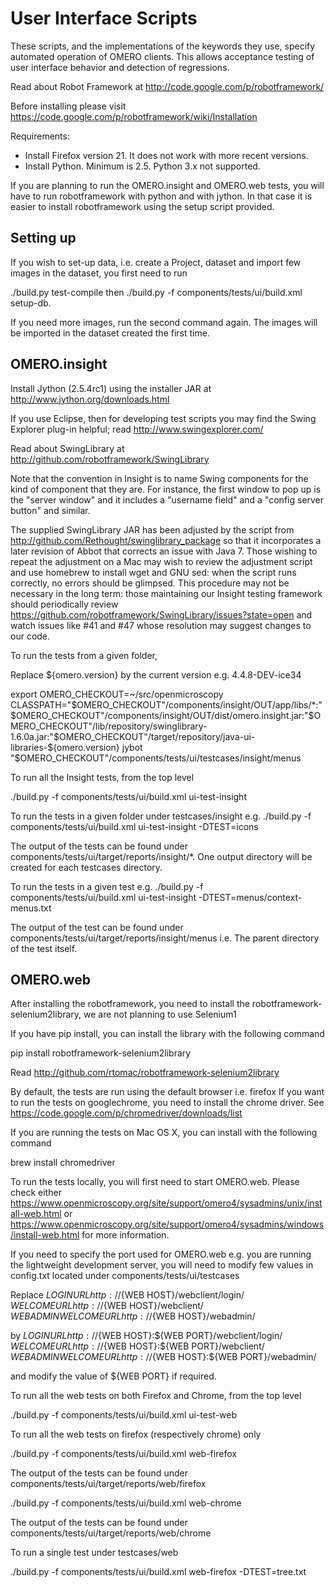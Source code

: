 User Interface Scripts
======================

These scripts, and the implementations of the keywords they use,
specify automated operation of OMERO clients. This allows acceptance
testing of user interface behavior and detection of regressions.

Read about Robot Framework at
http://code.google.com/p/robotframework/

Before installing please visit 
https://code.google.com/p/robotframework/wiki/Installation

Requirements:
 * Install Firefox version 21. It does not work with more recent versions.
 * Install Python. Minimum is 2.5. Python 3.x not supported.

If you are planning to run the OMERO.insight and OMERO.web tests, 
you will have to run robotframework with python and with jython.
In that case it is easier to install robotframework using the 
setup script provided.

Setting up
----------
If you wish to set-up data, i.e. create a Project, dataset and
import few images in the dataset, you first need to run

./build.py test-compile
then
./build.py -f components/tests/ui/build.xml setup-db.

If you need more images, run the second command again. The images will be 
imported in the dataset created the first time.


OMERO.insight
-------------

Install Jython (2.5.4rc1) using the installer JAR at
http://www.jython.org/downloads.html

If you use Eclipse, then for developing test scripts you may find the
Swing Explorer plug-in helpful; read http://www.swingexplorer.com/

Read about SwingLibrary at
http://github.com/robotframework/SwingLibrary

Note that the convention in Insight is to name Swing components for
the kind of component that they are. For instance, the first window to
pop up is the "server window" and it includes a "username field" and a
"config server button" and similar.

The supplied SwingLibrary JAR has been adjusted by the script from
http://github.com/Rethought/swinglibrary_package so that it
incorporates a later revision of Abbot that corrects an issue with
Java 7. Those wishing to repeat the adjustment on a Mac may wish to
review the adjustment script and use homebrew to install wget and GNU
sed: when the script runs correctly, no errors should be glimpsed.
This procedure may not be necessary in the long term: those
maintaining our Insight testing framework should periodically review
https://github.com/robotframework/SwingLibrary/issues?state=open and
watch issues like #41 and #47 whose resolution may suggest changes to
our code.

To run the tests from a given folder,

Replace ${omero.version} by the current version e.g. 4.4.8-DEV-ice34

export OMERO_CHECKOUT=~/src/openmicroscopy
CLASSPATH="$OMERO_CHECKOUT"/components/insight/OUT/app/libs/*:"$OMERO_CHECKOUT"/components/insight/OUT/dist/omero.insight.jar:"$OMERO_CHECKOUT"/lib/repository/swinglibrary-1.6.0a.jar:"$OMERO_CHECKOUT"/target/repository/java-ui-libraries-${omero.version} jybot "$OMERO_CHECKOUT"/components/tests/ui/testcases/insight/menus


To run all the Insight tests, from the top level

./build.py -f components/tests/ui/build.xml ui-test-insight

To run the tests in a given folder under testcases/insight e.g.
./build.py -f components/tests/ui/build.xml ui-test-insight -DTEST=icons

The output of the tests can be found under 
components/tests/ui/target/reports/insight/*. One output directory will be created for each testcases directory.


To run the tests in a given test e.g.
./build.py -f components/tests/ui/build.xml ui-test-insight -DTEST=menus/context-menus.txt

The output of the test can be found under 
components/tests/ui/target/reports/insight/menus
i.e. The parent directory of the test itself.

OMERO.web
---------

After installing the robotframework,  you need to install the
robotframework-selenium2library, we are not planning to use Selenium1

If you have pip install, you can install the library with the following command

pip install robotframework-selenium2library

Read http://github.com/rtomac/robotframework-selenium2library

By default, the tests are run using the default browser i.e. firefox
If you want to run the tests on googlechrome, you need to install the chrome driver.
See https://code.google.com/p/chromedriver/downloads/list

If you are running the tests on Mac OS X, you can install with the following command

brew install chromedriver

To run the tests locally, you will first need to start OMERO.web.
Please check either https://www.openmicroscopy.org/site/support/omero4/sysadmins/unix/install-web.html
or https://www.openmicroscopy.org/site/support/omero4/sysadmins/windows/install-web.html for more information.

If you need to specify the port used for OMERO.web e.g.
you are running the lightweight development server, you will need to modify few values in config.txt located under
components/tests/ui/testcases

Replace
${LOGIN URL}              http://${WEB HOST}/webclient/login/
${WELCOME URL}            http://${WEB HOST}/webclient/
${WEBADMIN WELCOME URL}   http://${WEB HOST}/webadmin/

by 
${LOGIN URL}              http://${WEB HOST}:${WEB PORT}/webclient/login/
${WELCOME URL}            http://${WEB HOST}:${WEB PORT}/webclient/
${WEBADMIN WELCOME URL}   http://${WEB HOST}:${WEB PORT}/webadmin/

and modify the value of ${WEB PORT} if required.


To run all the web tests on both Firefox and Chrome, from the top level

./build.py -f components/tests/ui/build.xml ui-test-web

To run all the web tests on firefox (respectively chrome) only

./build.py -f components/tests/ui/build.xml web-firefox

The output of the tests can be found under
components/tests/ui/target/reports/web/firefox

./build.py -f components/tests/ui/build.xml web-chrome

The output of the tests can be found under
components/tests/ui/target/reports/web/chrome


To run a single test under testcases/web

./build.py -f components/tests/ui/build.xml web-firefox -DTEST=tree.txt
